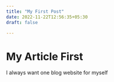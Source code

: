 ```yaml
---
title: "My First Post"
date: 2022-11-22T12:56:35+05:30
draft: false 

---
```



# My Article First


I always want one blog website for myself


